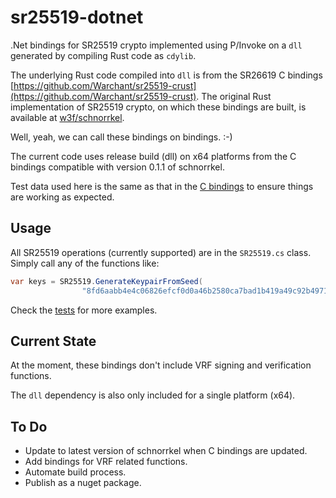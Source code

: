 # sr25519-dotnet

.Net bindings for SR25519 crypto implemented using P/Invoke on a `dll` generated by compiling Rust code as `cdylib`.

The underlying Rust code compiled into `dll` is from the SR26619 C bindings [https://github.com/Warchant/sr25519-crust](https://github.com/Warchant/sr25519-crust). The original Rust implementation of SR25519 crypto, on which these bindings are built, is available at [w3f/schnorrkel](https://github.com/w3f/schnorrkel).

Well, yeah, we can call these bindings on bindings. :-)

The current code uses release build (dll) on x64 platforms from the C bindings compatible with version 0.1.1 of schnorrkel.

Test data used here is the same as that in the [C bindings](https://github.com/Warchant/sr25519-crust) to ensure things are working as expected.

## Usage

All SR25519 operations (currently supported) are in the `SR25519.cs` class. Simply call any of the functions like:

```csharp
var keys = SR25519.GenerateKeypairFromSeed(
                "8fd6aabb4e4c06826efcf0d0a46b2580ca7bad1b419a49c92b49717b30bc343e");
```

Check the [tests](./sr25519-dotnet.test/SR25519_Tests.cs) for more examples.

## Current State

At the moment, these bindings don't include VRF signing and verification functions.

The `dll` dependency is also only included for a single platform (x64).

## To Do

* Update to latest version of schnorrkel when C bindings are updated.
* Add bindings for VRF related functions.
* Automate build process.
* Publish as a nuget package.
